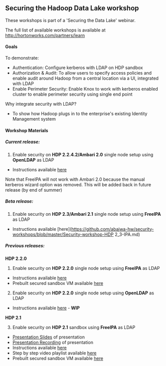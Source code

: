 ## Securing the Hadoop Data Lake workshop

These workshops is part of a 'Securing the Data Lake' webinar.

The full list of available workshops is available at http://hortonworks.com/partners/learn

#### Goals 
To demonstrate: 
- Authentication: Configure kerberos with LDAP on HDP sandbox 
- Authorization & Audit: To allow users to specify access policies and enable audit around Hadoop from a central location via a UI, integrated with LDAP
- Enable Perimeter Security: Enable Knox to work with kerberos enabled cluster to enable perimeter security using single end point

Why integrate security with LDAP? 
 - To show how Hadoop plugs in to the enterprise's existing Identity Management system


#### Workshop Materials

##### Current release:

1. Enable security on **HDP 2.2.4.2/Ambari 2.0** single node setup using **OpenLDAP** as LDAP
  - Instructions available [here](https://github.com/abajwa-hw/security-workshops/blob/master/Security-workshop-HDP%202_2_4_2-openLDAP.md) 

Note that FreeIPA will not work with Ambari 2.0 because the manual kerberos wizard option was removed. This will be added back in future release (by end of summer)

##### Beta release:

1. Enable security on **HDP 2.3/Ambari 2.1** single node setup using **FreeIPA** as LDAP
  - Instructions available [here](https://github.com/abajwa-hw/security-workshops/blob/master/Security-workshop-HDP 2_3-IPA.md) 


##### Previous releases:

**HDP 2.2.0**

1. Enable security on **HDP 2.2.0** single node setup using **FreeIPA** as LDAP
  - Instructions available [here](https://github.com/abajwa-hw/security-workshops/blob/master/Security-workshop-HDP%202_2-seperateIPA.md) 
  - Prebuilt secured sandbox VM available [here](https://www.dropbox.com/sh/hqpxjumrxf6j27s/AADQeY69-e92hYTHBr664sSaa?dl=0)

2. Enable security on **HDP 2.2.0** single node setup using **OpenLDAP** as LDAP
  - Instructions available [here](https://github.com/abajwa-hw/security-workshops/blob/master/Security-workshop-HDP%202_2-openLDAP.md) - **WIP**

**HDP 2.1**

3. Enable security on **HDP 2.1** sandbox using **FreeIPA** as LDAP
  - [Presentation Slides](http://www.slideshare.net/hortonworks/hdp-security-overview) of presentation
  - [Presentation Recording](https://hortonworks.webex.com/hortonworks/lsr.php?RCID=ba69eaa5bbf49d3c9d4df7f94e0201f6) of presentation
  - Instructions available [here](https://github.com/abajwa-hw/security-workshops/blob/master/Security-workshop-HDP%202_1-seperateIPA.md)
  - Step by step video playlist available [here](https://www.youtube.com/playlist?list=PL2y_WpKCCNQc7S25MOWUB0kZJMrivatWj)
  - Prebuilt secured sandbox VM available [here](https://www.dropbox.com/sh/zllryf6s2fvlv6b/AAD62NDmJZ7QFFiZ86Mkz_1Ia?dl=0)


